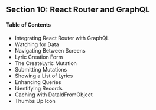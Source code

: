 ## Section 10: React Router and GraphQL

#### Table of Contents
- Integrating React Router with GraphQL
- Watching for Data
- Navigating Between Screens
- Lyric Creation Form
- The CreateLyric Mutation
- Submitting Mutations
- Showing a List of Lyrics
- Enhancing Queries
- Identifying Records
- Caching with DataIdFromObject
- Thumbs Up Icon
